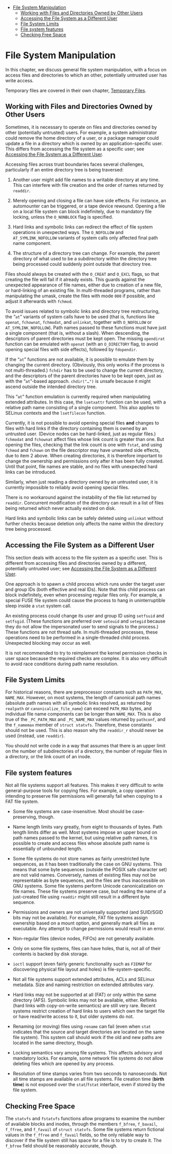 - [File System Manipulation](#file-system-manipulation)
  - [Working with Files and Directories Owned by Other Users](#working-with-files-and-directories-owned-by-other-users)
  - [Accessing the File System as a Different User](#accessing-the-file-system-as-a-different-user)
  - [File System Limits](#file-system-limits)
  - [File system features](#file-system-features)
  - [Checking Free Space](#checking-free-space)
# File System Manipulation

In this chapter, we discuss general file system manipulation, with a
focus on access files and directories to which an other, potentially
untrusted user has write access.

Temporary files are covered in their own chapter, [Temporary
Files](Tasks-Temporary_Files).

## Working with Files and Directories Owned by Other Users

Sometimes, it is necessary to operate on files and directories owned by
other (potentially untrusted) users. For example, a system administrator
could remove the home directory of a user, or a package manager could
update a file in a directory which is owned by an application-specific
user. This differs from accessing the file system as a specific user;
see [Accessing the File System as a Different
User](#accessing-the-file-system-as-a-different-user).

Accessing files across trust boundaries faces several challenges,
particularly if an entire directory tree is being traversed:

1.  Another user might add file names to a writable directory at any
    time. This can interfere with file creation and the order of names
    returned by `readdir`.

2.  Merely opening and closing a file can have side effects. For
    instance, an automounter can be triggered, or a tape device rewound.
    Opening a file on a local file system can block indefinitely, due to
    mandatory file locking, unless the `O_NONBLOCK` flag is specified.

3.  Hard links and symbolic links can redirect the effect of file system
    operations in unexpected ways. The `O_NOFOLLOW` and
    `AT_SYMLINK_NOFOLLOW` variants of system calls only affected final
    path name component.

4.  The structure of a directory tree can change. For example, the
    parent directory of what used to be a subdirectory within the
    directory tree being processed could suddenly point outside that
    directory tree.

Files should always be created with the `O_CREAT` and `O_EXCL` flags, so
that creating the file will fail if it already exists. This guards
against the unexpected appearance of file names, either due to creation
of a new file, or hard-linking of an existing file. In multi-threaded
programs, rather than manipulating the umask, create the files with mode
`000` if possible, and adjust it afterwards with `fchmod`.

To avoid issues related to symbolic links and directory tree
restructuring, the “`at`” variants of system calls have to be used (that
is, functions like `openat`, `fchownat`, `fchmodat`, and `unlinkat`,
together with `O_NOFOLLOW` or `AT_SYMLINK_NOFOLLOW`). Path names passed
to these functions must have just a single component (that is, without a
slash). When descending, the descriptors of parent directories must be
kept open. The missing `opendirat` function can be emulated with
`openat` (with an `O_DIRECTORY` flag, to avoid opening special files
with side effects), followed by `fdopendir`.

If the “`at`” functions are not available, it is possible to emulate
them by changing the current directory. (Obviously, this only works if
the process is not multi-threaded.) `fchdir` has to be used to change
the current directory, and the descriptors of the parent directories
have to be kept open, just as with the “`at`”-based approach.
`chdir("…​")` is unsafe because it might ascend outside the intended
directory tree.

This “`at`” function emulation is currently required when manipulating
extended attributes. In this case, the `lsetxattr` function can be used,
with a relative path name consisting of a single component. This also
applies to SELinux contexts and the `lsetfilecon` function.

Currently, it is not possible to avoid opening special files **and**
changes to files with hard links if the directory containing them is
owned by an untrusted user. (Device nodes can be hard-linked, just as
regular files.) `fchmodat` and `fchownat` affect files whose link count
is greater than one. But opening the files, checking that the link count
is one with `fstat`, and using `fchmod` and `fchown` on the file
descriptor may have unwanted side effects, due to item 2 above. When
creating directories, it is therefore important to change the ownership
and permissions only after it has been fully created. Until that point,
file names are stable, and no files with unexpected hard links can be
introduced.

Similarly, when just reading a directory owned by an untrusted user, it
is currently impossible to reliably avoid opening special files.

There is no workaround against the instability of the file list returned
by `readdir`. Concurrent modification of the directory can result in a
list of files being returned which never actually existed on disk.

Hard links and symbolic links can be safely deleted using `unlinkat`
without further checks because deletion only affects the name within the
directory tree being processed.

## Accessing the File System as a Different User

This section deals with access to the file system as a specific user.
This is different from accessing files and directories owned by a
different, potentially untrusted user; see [Accessing the File System as
a Different User](#accessing-the-file-system-as-a-different-user).

One approach is to spawn a child process which runs under the target
user and group IDs (both effective and real IDs). Note that this child
process can block indefinitely, even when processing regular files only.
For example, a special FUSE file system could cause the process to hang
in uninterruptible sleep inside a `stat` system call.

An existing process could change its user and group ID using `setfsuid`
and `setfsgid`. (These functions are preferred over `seteuid` and
`setegid` because they do not allow the impersonated user to send
signals to the process.) These functions are not thread safe. In
multi-threaded processes, these operations need to be performed in a
single-threaded child process. Unexpected blocking may occur as well.

It is not recommended to try to reimplement the kernel permission checks
in user space because the required checks are complex. It is also very
difficult to avoid race conditions during path name resolution.

## File System Limits

For historical reasons, there are preprocessor constants such as
`PATH_MAX`, `NAME_MAX`. However, on most systems, the length of
canonical path names (absolute path names with all symbolic links
resolved, as returned by `realpath` or `canonicalize_file_name`) can
exceed `PATH_MAX` bytes, and individual file name components can be
longer than `NAME_MAX`. This is also true of the `_PC_PATH_MAX` and
`_PC_NAME_MAX` values returned by `pathconf`, and the `f_namemax` member
of `struct
statvfs`. Therefore, these constants should not be used. This is also
reason why the `readdir_r` should never be used (instead, use
`readdir`).

You should not write code in a way that assumes that there is an upper
limit on the number of subdirectories of a directory, the number of
regular files in a directory, or the link count of an inode.

## File system features

Not all file systems support all features. This makes it very difficult
to write general-purpose tools for copying files. For example, a copy
operation intending to preserve file permissions will generally fail
when copying to a FAT file system.

-   Some file systems are case-insensitive. Most should be
    case-preserving, though.

-   Name length limits vary greatly, from eight to thousands of bytes.
    Path length limits differ as well. Most systems impose an upper
    bound on path names passed to the kernel, but using relative path
    names, it is possible to create and access files whose absolute path
    name is essentially of unbounded length.

-   Some file systems do not store names as fairly unrestricted byte
    sequences, as it has been traditionally the case on GNU systems.
    This means that some byte sequences (outside the POSIX safe
    character set) are not valid names. Conversely, names of existing
    files may not be representable as byte sequences, and the files are
    thus inaccessible on GNU systems. Some file systems perform Unicode
    canonicalization on file names. These file systems preserve case,
    but reading the name of a just-created file using `readdir` might
    still result in a different byte sequence.

-   Permissions and owners are not universally supported (and SUID/SGID
    bits may not be available). For example, FAT file systems assign
    ownership based on a mount option, and generally mark all files as
    executable. Any attempt to change permissions would result in an
    error.

-   Non-regular files (device nodes, FIFOs) are not generally available.

-   Only on some file systems, files can have holes, that is, not all of
    their contents is backed by disk storage.

-   `ioctl` support (even fairly generic functionality such as `FIEMAP`
    for discovering physical file layout and holes) is
    file-system-specific.

-   Not all file systems support extended attributes, ACLs and SELinux
    metadata. Size and naming restriction on extended attributes vary.

-   Hard links may not be supported at all (FAT) or only within the same
    directory (AFS). Symbolic links may not be available, either.
    Reflinks (hard links with copy-on-write semantics) are still very
    rare. Recent systems restrict creation of hard links to users which
    own the target file or have read/write access to it, but older
    systems do not.

-   Renaming (or moving) files using `rename` can fail (even when `stat`
    indicates that the source and target directories are located on the
    same file system). This system call should work if the old and new
    paths are located in the same directory, though.

-   Locking semantics vary among file systems. This affects advisory and
    mandatory locks. For example, some network file systems do not allow
    deleting files which are opened by any process.

-   Resolution of time stamps varies from two seconds to nanoseconds.
    Not all time stamps are available on all file systems. File creation
    time (**birth time**) is not exposed over the `stat`/`fstat`
    interface, even if stored by the file system.

## Checking Free Space

The `statvfs` and `fstatvfs` functions allow programs to examine the
number of available blocks and inodes, through the members `f_bfree`,
`f_bavail`, `f_ffree`, and `f_favail` of `struct statvfs`. Some file
systems return fictional values in the `f_ffree` and `f_favail` fields,
so the only reliable way to discover if the file system still has space
for a file is to try to create it. The `f_bfree` field should be
reasonably accurate, though.
